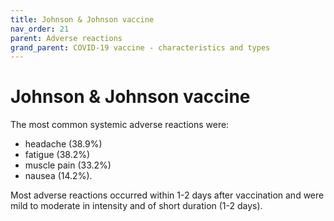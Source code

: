 ```yaml
---
title: Johnson & Johnson vaccine
nav_order: 21
parent: Adverse reactions
grand_parent: COVID-19 vaccine - characteristics and types
---
```


Johnson & Johnson vaccine
=========================

The most common systemic adverse reactions were:

* headache (38.9%)
* fatigue (38.2%)
* muscle pain (33.2%)
* nausea (14.2%).

Most adverse reactions occurred within 1-2 days after vaccination and were mild to moderate in intensity and of short duration (1-2 days).
